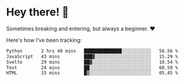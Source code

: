 # Hey there! 👋
Sometimes breaking and entering, but always a beginner. ❤️

Here's how I've been tracking:
<!--START_SECTION:waka-->

```txt
Python       2 hrs 40 mins   ██████████████░░░░░░░░░░░   56.56 %
JavaScript   43 mins         ███▓░░░░░░░░░░░░░░░░░░░░░   15.29 %
Svelte       29 mins         ██▓░░░░░░░░░░░░░░░░░░░░░░   10.54 %
Text         24 mins         ██░░░░░░░░░░░░░░░░░░░░░░░   08.59 %
HTML         15 mins         █▒░░░░░░░░░░░░░░░░░░░░░░░   05.45 %
```

<!--END_SECTION:waka-->
